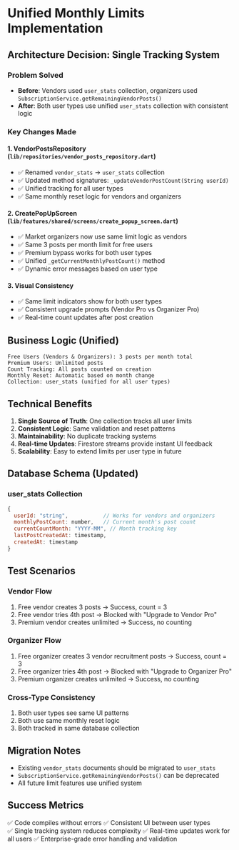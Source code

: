 # Unified Monthly Limits Implementation

## Architecture Decision: Single Tracking System

### Problem Solved
- **Before**: Vendors used `user_stats` collection, organizers used `SubscriptionService.getRemainingVendorPosts()`
- **After**: Both user types use unified `user_stats` collection with consistent logic

### Key Changes Made

#### 1. VendorPostsRepository (`lib/repositories/vendor_posts_repository.dart`)
- ✅ Renamed `vendor_stats` → `user_stats` collection 
- ✅ Updated method signatures: `_updateVendorPostCount(String userId)`
- ✅ Unified tracking for all user types
- ✅ Same monthly reset logic for vendors and organizers

#### 2. CreatePopUpScreen (`lib/features/shared/screens/create_popup_screen.dart`)  
- ✅ Market organizers now use same limit logic as vendors
- ✅ Same 3 posts per month limit for free users
- ✅ Premium bypass works for both user types
- ✅ Unified `_getCurrentMonthlyPostCount()` method
- ✅ Dynamic error messages based on user type

#### 3. Visual Consistency
- ✅ Same limit indicators show for both user types
- ✅ Consistent upgrade prompts (Vendor Pro vs Organizer Pro)
- ✅ Real-time count updates after post creation

## Business Logic (Unified)

```
Free Users (Vendors & Organizers): 3 posts per month total
Premium Users: Unlimited posts
Count Tracking: All posts counted on creation
Monthly Reset: Automatic based on month change
Collection: user_stats (unified for all user types)
```

## Technical Benefits

1. **Single Source of Truth**: One collection tracks all user limits
2. **Consistent Logic**: Same validation and reset patterns
3. **Maintainability**: No duplicate tracking systems
4. **Real-time Updates**: Firestore streams provide instant UI feedback
5. **Scalability**: Easy to extend limits per user type in future

## Database Schema (Updated)

### user_stats Collection
```javascript
{
  userId: "string",           // Works for vendors and organizers
  monthlyPostCount: number,   // Current month's post count
  currentCountMonth: "YYYY-MM", // Month tracking key
  lastPostCreatedAt: timestamp,
  createdAt: timestamp
}
```

## Test Scenarios

### Vendor Flow
1. Free vendor creates 3 posts → Success, count = 3
2. Free vendor tries 4th post → Blocked with "Upgrade to Vendor Pro"
3. Premium vendor creates unlimited → Success, no counting

### Organizer Flow  
1. Free organizer creates 3 vendor recruitment posts → Success, count = 3
2. Free organizer tries 4th post → Blocked with "Upgrade to Organizer Pro"
3. Premium organizer creates unlimited → Success, no counting

### Cross-Type Consistency
1. Both user types see same UI patterns
2. Both use same monthly reset logic
3. Both tracked in same database collection

## Migration Notes
- Existing `vendor_stats` documents should be migrated to `user_stats`
- `SubscriptionService.getRemainingVendorPosts()` can be deprecated
- All future limit features use unified system

## Success Metrics
✅ Code compiles without errors
✅ Consistent UI between user types  
✅ Single tracking system reduces complexity
✅ Real-time updates work for all users
✅ Enterprise-grade error handling and validation